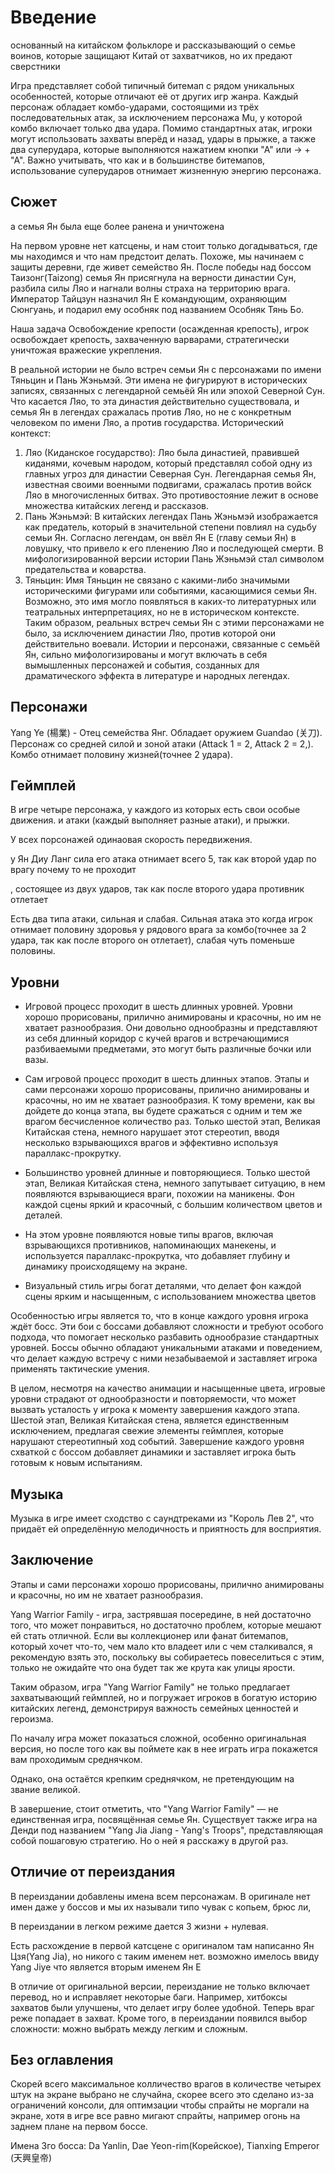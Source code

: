 # Введение

основанный на китайском фольклоре и рассказывающий о семье воинов, которые защищают Китай от захватчиков, но их предают сверстники

Игра представляет собой типичный битемап с рядом уникальных особенностей, которые отличают её от других игр жанра. Каждый персонаж обладает комбо-ударами, состоящими из трёх последовательных атак, за исключением персонажа Mu, у которой комбо включает только два удара. Помимо стандартных атак, игроки могут использовать захваты вперёд и назад, удары в прыжке, а также два суперудара, которые выполняются нажатием кнопки "А" или → + "А". Важно учитывать, что как и в большинстве битемапов, использование суперударов отнимает жизненную энергию персонажа.

## Сюжет

а семья Ян была еще более ранена и уничтожена

На первом уровне нет катсцены, и нам стоит только догадываться, где мы находимся и что нам предстоит делать. Похоже, мы начинаем с защиты деревни, где живет семейство Ян. После победы над боссом Таизонг(Taizong) семья Ян присягнула на верности династии Сун, разбила силы Ляо и нагнали волны страха на территорию врага. Император Тайцзун назначил Ян Е командующим, охраняющим Сюнгуань, и подарил ему особняк под названием Особняк Тянь Бо.

Наша задача Освобождение крепости (осажденная крепость), игрок освобождает крепость, захваченную варварами, стратегически уничтожая вражеские укрепления.

В реальной истории не было встреч семьи Ян с персонажами по имени Тяньцин и Пань Жэньмэй. Эти имена не фигурируют в исторических записях, связанных с легендарной семьёй Ян или эпохой Северной Сун. Что касается Ляо, то эта династия действительно существовала, и семья Ян в легендах сражалась против Ляо, но не с конкретным человеком по имени Ляо, а против государства.
Исторический контекст:
1. Ляо (Киданское государство): Ляо была династией, правившей киданями, кочевым народом, который представлял собой одну из главных угроз для династии Северная Сун. Легендарная семья Ян, известная своими военными подвигами, сражалась против войск Ляо в многочисленных битвах. Это противостояние лежит в основе множества китайских легенд и рассказов.
2. Пань Жэньмэй: В китайских легендах Пань Жэньмэй изображается как предатель, который в значительной степени повлиял на судьбу семьи Ян. Согласно легендам, он ввёл Ян Е (главу семьи Ян) в ловушку, что привело к его пленению Ляо и последующей смерти. В мифологизированной версии истории Пань Жэньмэй стал символом предательства и коварства.
3. Тяньцин: Имя Тяньцин не связано с какими-либо значимыми историческими фигурами или событиями, касающимися семьи Ян. Возможно, это имя могло появляться в каких-то литературных или театральных интерпретациях, но не в историческом контексте.
Таким образом, реальных встреч семьи Ян с этими персонажами не было, за исключением династии Ляо, против которой они действительно воевали. Истории и персонажи, связанные с семьёй Ян, сильно мифологизированы и могут включать в себя вымышленных персонажей и события, созданных для драматического эффекта в литературе и народных легендах.

## Персонажи

Yang Ye (楊業) - Отец семейства Янг. Обладает оружием Guandao (关刀). Персонаж со средней силой и зоной атаки (Attack 1 = 2, Attack 2 = 2,). Комбо отнимает половину жизней(точнее 2 удара).

## Геймплей

В игре четыре персонажа, у каждого из которых есть свои особые движения. и атаки (каждый выполняет разные атаки), и прыжки.

У всех порсонажей одинаовая скорость передвижения.

у Ян Диу Ланг сила его атака отнимает всего 5, так как второй удар по врагу почему то не проходит

, состоящее из двух ударов, так как после второго удара противник отлетает

Есть два типа атаки, сильная и слабая. Сильная атака это когда игрок отнимает половину здоровья у рядового врага за комбо(точнее за 2 удара, так как после второго он отлетает), слабая чуть поменьше половины.

## Уровни

- Игровой процесс проходит в шесть длинных уровней. Уровни хорошо прорисованы, прилично анимированы и красочны, но им не хватает разнообразия. Они довольно однообразны и представляют из себя длинный коридор с кучей врагов и встречающимися разбиваемыми предметами, это могут быть различные бочки или вазы.
- Сам игровой процесс проходит в шесть длинных этапов. Этапы и сами персонажи хорошо прорисованы, прилично анимированы и красочны, но им не хватает разнообразия. К тому времени, как вы дойдете до конца этапа, вы будете сражаться с одним и тем же врагом бесчисленное количество раз. Только шестой этап, Великая Китайская стена, немного нарушает этот стереотип, вводя несколько взрывающихся врагов и эффективно используя параллакс-прокрутку.
- Большинство уровней длинные и повторяющиеся. Только шестой этап, Великая Китайская стена, немного запутывает ситуацию, в нем появляются взрывающиеся враги, похожии на маникены. Фон каждой сцены яркий и красочный, с большим количеством цветов и деталей.

- На этом уровне появляются новые типы врагов, включая взрывающихся противников, напоминающих манекены, и используется параллакс-прокрутка, что добавляет глубину и динамику происходящему на экране.

- Визуальный стиль игры богат деталями, что делает фон каждой сцены ярким и насыщенным, с использованием множества цветов

Особенностью игры является то, что в конце каждого уровня игрока ждёт босс. Эти бои с боссами добавляют сложности и требуют особого подхода, что помогает несколько разбавить однообразие стандартных уровней. Боссы обычно обладают уникальными атаками и поведением, что делает каждую встречу с ними незабываемой и заставляет игрока применять тактические умения.

В целом, несмотря на качество анимации и насыщенные цвета, игровые уровни страдают от однообразности и повторяемости, что может вызвать усталость у игрока к моменту завершения каждого этапа. Шестой этап, Великая Китайская стена, является единственным исключением, предлагая свежие элементы геймплея, которые нарушают стереотипный ход событий. Завершение каждого уровня схваткой с боссом добавляет динамики и заставляет игрока быть готовым к новым испытаниям.

## Музыка 

Музыка в игре имеет сходство с саундтреками из "Король Лев 2", что придаёт ей определённую мелодичность и приятность для восприятия.

## Заключение

Этапы и сами персонажи хорошо прорисованы, прилично анимированы и красочны, но им не хватает разнообразия.

Yang Warrior Family - игра, застрявшая посередине, в ней достаточно того, что может понравиться, но достаточно проблем, которые мешают ей стать отличной. Если вы коллекционер или фанат битемапов, который хочет что-то, чем мало кто владеет или с чем сталкивался, я рекомендую взять это, поскольку вы собираетесь повеселиться с этим, только не ожидайте что она будет так же крута как улицы ярости.
 
Таким образом, игра "Yang Warrior Family" не только предлагает захватывающий геймплей, но и погружает игроков в богатую историю китайских легенд, демонстрируя важность семейных ценностей и героизма.
	
По началу игра может показаться сложной, особенно оригинальная версия, но после того как вы поймете как в нее играть игра покажется вам проходимым среднячком. 

Однако, она остаётся крепким среднячком, не претендующим на звание великой.

В завершение, стоит отметить, что "Yang Warrior Family" — не единственная игра, посвящённая семье Ян. Существует также игра на Денди под названием "Yang Jia Jiang - Yang's Troops", представляющая собой пошаговую стратегию. Но о ней я расскажу в другой раз.

## Отличие от переиздания

В переиздании добавлены имена всем персонажам. В оригинале нет имен даже у боссов и мы их называли типо чувак с копьем, брюс ли, 

В переиздании в легком режиме дается 3 жизни + нулевая. 

Есть расхождение в первой катсцене с оригиналом там написанно Ян Цзя(Yang Jia), но никого с таким именем нет. возможно имелось ввиду Yang Jiye что является вторым именем Ян Е

В отличие от оригинальной версии, переиздание не только включает перевод, но и исправляет некоторые баги. Например, хитбоксы захватов были улучшены, что делает игру более удобной. Теперь враг реже попадает в захват. Кроме того, в переиздании появился выбор сложности: можно выбрать между легким и сложным.

## Без оглавления

Скорей всего максимальное колличество врагов в количестве четырех штук на экране выбрано не случайна, скорее всего это сделано из-за ограничений консоли, для оптимзации чтобы спрайты не моргали на экране, хотя в игре все равно мигают спрайты, например огонь на заднем плане на первом боссе.

Имена 3го босса: Da Yanlin, Dae Yeon-rim(Корейское), Tianxing Emperor (天興皇帝)

